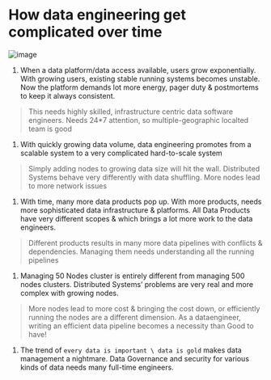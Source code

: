 # How data engineering get complicated over time

![image](https://user-images.githubusercontent.com/7579608/121359933-44854880-c934-11eb-8116-7d75f031eece.png)


1. When a data platform/data access available, users grow exponentially. With growing users, 
existing stable running systems becomes unstable. Now the platform demands lot more energy, pager duty & postmortems to keep it always consistent.

> This needs highly skilled, infrastructure centric data software engineers. Needs 24*7 attention, so multiple-geographic localted team is good


1. With quickly growing data volume, data engineering promotes from a scalable system to a very complicated hard-to-scale system

> Simply adding nodes to growing data size will hit the wall. Distributed Systems behave very differently with data shuffling. More nodes lead to more network issues

1. With time, many more data products pop up. With more products, needs more sophisticated data infrastructure & platforms. 
All Data Products have very different scopes & which brings a lot more work to the data engineers.

> Different products results in many more data pipelines with conflicts & dependencies. Managing them needs understanding all the running pipelines

1. Managing 50 Nodes cluster is entirely different from managing 500 nodes clusters. Distributed Systems’ problems are very real and more 
complex with growing nodes.

> More nodes lead to more cost & bringing the cost down, or efficiently running the nodes are a different dimension. As a dataengineer, writing an efficient data pipeline becomes a 
necessity than Good to have! 

1. The trend of `every data is important \ data is gold` makes data management a nightmare. Data Governance and security for various kinds of data needs many full-time engineers.
